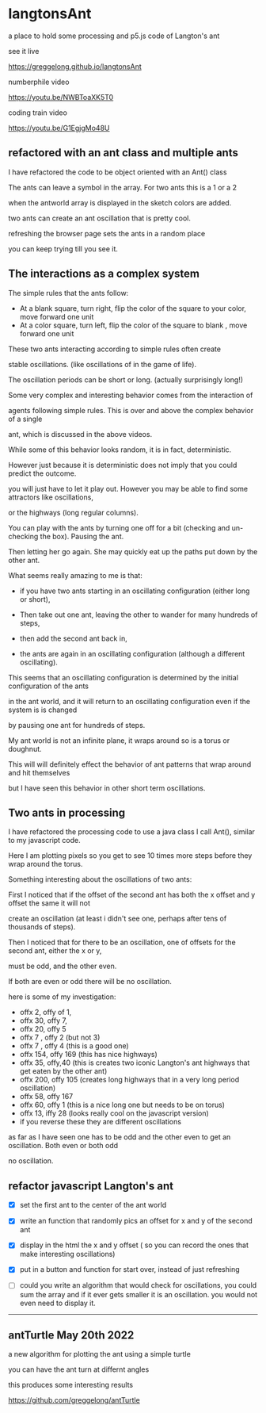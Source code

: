 # langtonsAnt
a place to hold some processing and p5.js code of Langton's ant

see it live

https://greggelong.github.io/langtonsAnt


numberphile video

https://youtu.be/NWBToaXK5T0

coding train video

https://youtu.be/G1EgjgMo48U

## refactored with an ant class and multiple ants


I have refactored the code to be object oriented with an Ant() class

The ants can leave a symbol in the array.  For two ants this is a 1 or a 2

when the antworld array is displayed in the sketch colors are added.

two ants can create an ant oscillation that is pretty cool.

refreshing the browser page sets the ants in a random place

you can keep trying till you see it.


## The interactions as a complex system

The simple rules that the ants follow:
- At a blank square, turn right, flip the color of the square to your color, move forward one unit
- At a color square, turn left, flip the color of the square to blank , move forward one unit

These two ants interacting according to simple rules often create

stable oscillations. (like oscillations of in the game of life).

The oscillation periods can be short or long. (actually surprisingly long!)

Some very complex and interesting behavior comes from the interaction of

agents following simple rules. This is over and above the complex behavior of a single

ant, which is discussed in the above videos.

While some of this behavior looks random, it is in fact, deterministic.

However just because it is deterministic does not imply that you could predict the outcome.

you will just have to let it play out.  However you may be able to find some attractors like oscillations,

or the highways (long regular columns).

You can play with the ants by turning one off for a bit (checking and un-checking the box). Pausing the ant.

Then letting her go again.  She may quickly eat up the paths put down by the other ant.

What seems really amazing to me is that:

 - if you have two ants starting in an oscillating configuration (either long or short),

 - Then take out one ant, leaving the other to wander for many hundreds of steps,

 - then add the second ant back in, 

 - the ants are again in an oscillating configuration (although a different oscillating). 

 This seems that an oscillating configuration is determined by the initial configuration of the ants

 in the ant world, and it will return to an oscillating configuration even if the system is is changed

 by pausing one ant for hundreds of steps.  

 My ant world is not an infinite plane, it wraps around so is a torus or doughnut.

 This will will definitely effect the behavior of ant patterns that wrap around and hit themselves

 but I have seen this behavior in other short term oscillations.


 ## Two ants in processing 

 I have refactored the processing code to use a java class I call Ant(), similar to my javascript code.

 Here I am plotting pixels so you get to see 10 times more steps before they wrap around the torus.

 Something interesting about the oscillations of two ants:

 First I noticed that if the offset of the second ant has both the x offset and y offset the same it will not 

 create an oscillation (at least i didn't see one, perhaps after tens of thousands of steps).
 
 Then I noticed that for there to be an oscillation, one of offsets for the second ant, either the x or y,

 must be odd, and the other even.  

 If both are even or odd there will be no oscillation.  

 here is some of my investigation:

 - offx 2, offy of 1, 
 - offx 30, offy 7,
 - offx 20, offy 5
 - offx 7 , offy 2 (but not 3)
 - offx 7 , offy 4 (this is a good one)
 - offx 154, offy 169 (this has nice highways)
 - offx 35, offy,40 (this is creates two iconic Langton's ant highways that get eaten by the other ant)
 - offx 200, offy 105 (creates long highways that in a very long period oscillation)
 - offx 58, offy 167 
 - offx 60, offy 1 (this is a nice long one but needs to be on torus)
 - offx 13, iffy 28 (looks really cool on the javascript version)
 - if you reverse these they are different oscillations

 as far as I have seen one has to be odd and the other even to get an oscillation. Both even or both odd 

 no oscillation.     

## refactor javascript Langton's ant

- [x] set the first ant to the center of the ant world
- [x] write an function that randomly pics an offset for x and y of the second ant
- [x] display in the html the x and y offset  ( so you can record the ones that make interesting oscillations)
- [x] put in a button and function for start over, instead of just refreshing
- [ ] could you write an algorithm that would check for oscillations, you could sum the array and if it ever gets smaller it is an oscillation.  you would not even need to display it.


----
## antTurtle May 20th 2022 

a new algorithm for plotting the ant using a simple turtle

you can have the ant turn at differnt angles 

this produces some interesting results

https://github.com/greggelong/antTurtle


